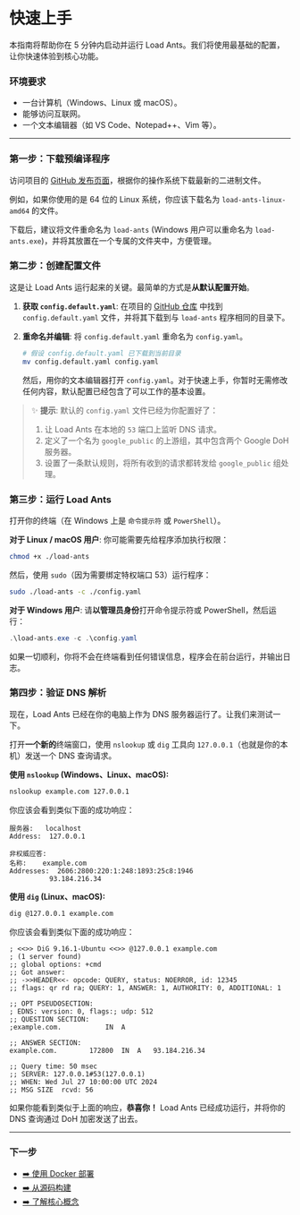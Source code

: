 # 快速上手

本指南将帮助你在 5 分钟内启动并运行 Load Ants。我们将使用最基础的配置，让你快速体验到核心功能。

### 环境要求

-   一台计算机（Windows、Linux 或 macOS）。
-   能够访问互联网。
-   一个文本编辑器（如 VS Code、Notepad++、Vim 等）。

---

### 第一步：下载预编译程序

访问项目的 [GitHub 发布页面](https://github.com/eyas-ran/load-ants/releases)，根据你的操作系统下载最新的二进制文件。

例如，如果你使用的是 64 位的 Linux 系统，你应该下载名为 `load-ants-linux-amd64` 的文件。

下载后，建议将文件重命名为 `load-ants` (Windows 用户可以重命名为 `load-ants.exe`)，并将其放置在一个专属的文件夹中，方便管理。

### 第二步：创建配置文件

这是让 Load Ants 运行起来的关键。最简单的方式是**从默认配置开始**。

1.  **获取 `config.default.yaml`**:
    在项目的 [GitHub 仓库](https://github.com/eyas-ran/load-ants) 中找到 `config.default.yaml` 文件，并将其下载到与 `load-ants` 程序相同的目录下。

2.  **重命名并编辑**:
    将 `config.default.yaml` 重命名为 `config.yaml`。

    ```bash
    # 假设 config.default.yaml 已下载到当前目录
    mv config.default.yaml config.yaml
    ```

    然后，用你的文本编辑器打开 `config.yaml`。对于快速上手，你暂时无需修改任何内容，默认配置已经包含了可以工作的基本设置。

> ✨ **提示**: 默认的 `config.yaml` 文件已经为你配置好了：
>
> 1.  让 Load Ants 在本地的 `53` 端口上监听 DNS 请求。
> 2.  定义了一个名为 `google_public` 的上游组，其中包含两个 Google DoH 服务器。
> 3.  设置了一条默认规则，将所有收到的请求都转发给 `google_public` 组处理。

### 第三步：运行 Load Ants

打开你的终端（在 Windows 上是 `命令提示符` 或 `PowerShell`）。

**对于 Linux / macOS 用户**:
你可能需要先给程序添加执行权限：

```bash
chmod +x ./load-ants
```

然后，使用 `sudo`（因为需要绑定特权端口 53）运行程序：

```bash
sudo ./load-ants -c ./config.yaml
```

**对于 Windows 用户**:
请**以管理员身份**打开命令提示符或 PowerShell，然后运行：

```powershell
.\load-ants.exe -c .\config.yaml
```

如果一切顺利，你将不会在终端看到任何错误信息，程序会在前台运行，并输出日志。

### 第四步：验证 DNS 解析

现在，Load Ants 已经在你的电脑上作为 DNS 服务器运行了。让我们来测试一下。

打开**一个新的**终端窗口，使用 `nslookup` 或 `dig` 工具向 `127.0.0.1`（也就是你的本机）发送一个 DNS 查询请求。

**使用 `nslookup` (Windows、Linux、macOS):**

```bash
nslookup example.com 127.0.0.1
```

你应该会看到类似下面的成功响应：

```
服务器:   localhost
Address:  127.0.0.1

非权威应答:
名称:    example.com
Addresses:  2606:2800:220:1:248:1893:25c8:1946
          93.184.216.34
```

**使用 `dig` (Linux、macOS):**

```bash
dig @127.0.0.1 example.com
```

你应该会看到类似下面的成功响应：

```
; <<>> DiG 9.16.1-Ubuntu <<>> @127.0.0.1 example.com
; (1 server found)
;; global options: +cmd
;; Got answer:
;; ->>HEADER<<- opcode: QUERY, status: NOERROR, id: 12345
;; flags: qr rd ra; QUERY: 1, ANSWER: 1, AUTHORITY: 0, ADDITIONAL: 1

;; OPT PSEUDOSECTION:
; EDNS: version: 0, flags:; udp: 512
;; QUESTION SECTION:
;example.com.			IN	A

;; ANSWER SECTION:
example.com.		172800	IN	A	93.184.216.34

;; Query time: 50 msec
;; SERVER: 127.0.0.1#53(127.0.0.1)
;; WHEN: Wed Jul 27 10:00:00 UTC 2024
;; MSG SIZE  rcvd: 56
```

如果你能看到类似于上面的响应，**恭喜你！** Load Ants 已经成功运行，并将你的 DNS 查询通过 DoH 加密发送了出去。

---

### 下一步

-   [➡️ 使用 Docker 部署](./docker.md)
-   [➡️ 从源码构建](./build-from-source.md)
-   [➡️ 了解核心概念](../concepts/index.md)

